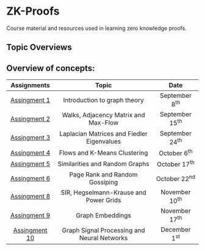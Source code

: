 # ZK-Proofs

Course material and resources used in learning zero knowledge proofs.


## Topic Overviews
## Overview of concepts:
| Assignments | Topic | Date |
| :---:        |     :---:      |   :---: |
| [Assingment 1](https://github.com/WDaugherty/ECE-5260-Graph-Based-Data-Science-for-Networked-Systems/blob/main/HW1)  |   Introduction  to graph theory   | September 8<sup>th</sup> |
| [Assingment 2](https://github.com/WDaugherty/ECE-5260-Graph-Based-Data-Science-for-Networked-Systems/blob/main/HW2)  |   Walks, Adjacency Matrix and Max-Flow   | September 15<sup>th</sup> |
| [Assingment 3](https://github.com/WDaugherty/ECE-5260-Graph-Based-Data-Science-for-Networked-Systems/blob/main/HW3)  |   Laplacian Matrices and Fiedler Eigenvalues   | September 24<sup>th</sup> |
| [Assingment 4](https://github.com/WDaugherty/ECE-5260-Graph-Based-Data-Science-for-Networked-Systems/blob/main/BiWeekly1)  |   Flows and K-Means Clustering   | October 6<sup>th</sup> |
| [Assingment 5](https://github.com/WDaugherty/ECE-5260-Graph-Based-Data-Science-for-Networked-Systems/blob/main/HW5)  |   Similarities and Random Graphs   | October 17<sup>th</sup> |
| [Assingment 6](https://github.com/WDaugherty/ECE-5260-Graph-Based-Data-Science-for-Networked-Systems/blob/main/HW6)  |   Page Rank and Random Gossiping   | October 22<sup>nd</sup> |
| [Assingment 8](https://github.com/WDaugherty/ECE-5260-Graph-Based-Data-Science-for-Networked-Systems/blob/main/BiWeekly2)  |   SIR, Hegselmann-Krause and Power Grids   | November 10<sup>th</sup> |
| [Assingment 9](https://github.com/WDaugherty/ECE-5260-Graph-Based-Data-Science-for-Networked-Systems/blob/main/HW9)  |   Graph Embeddings   | November 17<sup>th</sup> |
| [Assingment 10](https://github.com/WDaugherty/ECE-5260-Graph-Based-Data-Science-for-Networked-Systems/blob/main/HW10)  |   Graph Signal Processing and Neural Networks   | December 1<sup>st</sup> |
